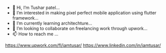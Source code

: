 - 👋 Hi, I’m Tushar patel...
- 👀 I’m interested in making pixel perfect mobile application using flutter framework...
- 🌱 I’m currently learning architechture...
- 💞️ I’m looking to collaborate on  freelancing work through upwork...
- 📫 How to reach me ...


https://www.upwork.com/fl/iamtusar/
https://www.linkedin.com/in/iamtusar/


